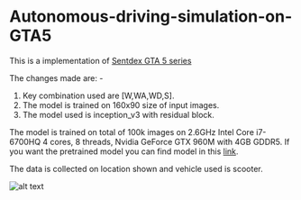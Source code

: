 # Autonomous-driving-simulation-on-GTA5

This is a implementation of [Sentdex GTA 5 series](https://www.youtube.com/watch?v=ks4MPfMq8aQ&list=PLQVvvaa0QuDeETZEOy4VdocT7TOjfSA8a)

The changes made are: -
1. Key combination used are [W,WA,WD,S].
2. The model is trained on 160x90 size of input images.
3. The model used is inception_v3 with residual block.

The model is trained on total of 100k images on 2.6GHz Intel Core i7-6700HQ 4 cores, 8 threads, Nvidia GeForce GTX 960M with 4GB GDDR5.
If you want the pretrained model you can find model in this [link](https://drive.google.com/drive/folders/1OsrTovUDXBRdQ5O_bpJ0z-1UhKa2mvAB?usp=sharing).

The data is collected on location shown and vehicle used is scooter.

![alt text](https://raw.githubusercontent.com/srsawant34/Autonomous-driving-simulation-on-GTA5/blob/master/mapgta.jpg)
